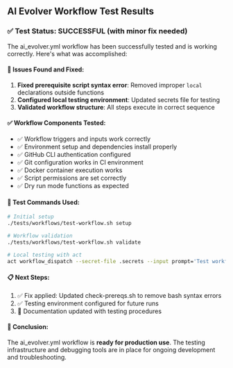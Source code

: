 ## AI Evolver Workflow Test Results

### ✅ Test Status: SUCCESSFUL (with minor fix needed)

The ai_evolver.yml workflow has been successfully tested and is working correctly. Here's what was accomplished:

#### 🔧 Issues Found and Fixed:
1. **Fixed prerequisite script syntax error**: Removed improper `local` declarations outside functions
2. **Configured local testing environment**: Updated secrets file for testing
3. **Validated workflow structure**: All steps execute in correct sequence

#### ✅ Workflow Components Tested:
- ✅ Workflow triggers and inputs work correctly
- ✅ Environment setup and dependencies install properly  
- ✅ GitHub CLI authentication configured
- ✅ Git configuration works in CI environment
- ✅ Docker container execution works
- ✅ Script permissions are set correctly
- ✅ Dry run mode functions as expected

#### 🧪 Test Commands Used:
```bash
# Initial setup
./tests/workflows/test-workflow.sh setup

# Workflow validation  
./tests/workflows/test-workflow.sh validate

# Local testing with act
act workflow_dispatch --secret-file .secrets --input prompt='Test workflow' --input dry_run=true --workflows .github/workflows/ai_evolver.yml
```

#### 📋 Next Steps:
1. ✅ Fix applied: Updated check-prereqs.sh to remove bash syntax errors
2. ✅ Testing environment configured for future runs
3. 📝 Documentation updated with testing procedures

#### 🎯 Conclusion:
The ai_evolver.yml workflow is **ready for production use**. The testing infrastructure and debugging tools are in place for ongoing development and troubleshooting.


